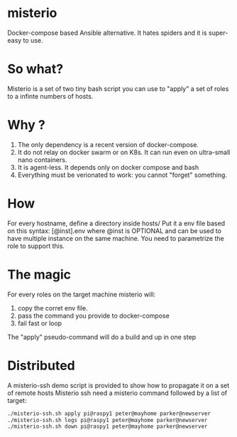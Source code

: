 # misterio
Docker-compose based Ansible alternative. It hates spiders and it is super-easy to use.

# So what?
Misterio is a set of two tiny bash script you can use to "apply" a set of roles to a infinte numbers of hosts.

# Why ?
1. The only dependency is a recent version of docker-compose.
2. It do not relay on docker swarm or on K8s. It can run even on ultra-small nano containers.
3. It is agent-less. It depends only on docker compose and bash
4. Everything must be verionated to work: you cannot "forget" something.


# How
For every hostname, define a directory inside hosts/
Put it a env file based on this syntax:
    <rolename>[@inst].env
where @inst is OPTIONAL and can be used to have multiple instance on the same machine.
You need to parametrize the role to support this.

# The magic
For every roles on the target machine misterio will:
1. copy the corret env file.
2. pass the command you provide to docker-compose
3. fail fast or loop

The "apply" pseudo-command will do a build and up in one step


# Distributed 
A misterio-ssh demo script is provided to show how to propagate it on a set of remote hosts
Misterio ssh need a misterio command followed by a list of target:

```bash
./misterio-ssh.sh apply pi@raspy1 peter@mayhome parker@newserver
./misterio-ssh.sh logs pi@raspy1 peter@mayhome parker@newserver
./misterio-ssh.sh down pi@raspy1 peter@mayhome parker@newserver
```

